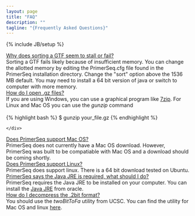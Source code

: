 ```yaml
---
layout: page
title: "FAQ"
description: ""
tagline: "{Frequently Asked Questions}"
---
```

{% include JB/setup %}

<div class="accordion" id="accordion2">
<div class="accordion-group">
  <div class="accordion-heading">
    <a class="accordion-toggle" data-toggle="collapse" data-parent="#accordion2" href="#collapseOne">
      Why does sorting a GTF seem to stall or fail?
    </a>
  </div>
  <div id="collapseOne" class="accordion-body collapse in">
    <div class="accordion-inner">
Sorting a GTF fails likely because of insufficient memory. You can change the allotted memory by editing the PrimerSeq.cfg
file found in the PrimerSeq installation directory. Change the "sort" option above the 1536 MB default. You may need to install
a 64 bit version of java or switch to computer with more memory.
    </div>
  </div>
</div>
<div class="accordion-group">
  <div class="accordion-heading">
    <a class="accordion-toggle" data-toggle="collapse" data-parent="#accordion2" href="#collapseTwo">
      How do I open .gz files?
    </a>
  </div>
  <div id="collapseTwo" class="accordion-body collapse">
    <div class="accordion-inner">
If you are using Windows, you can use a graphical program like <a href="http://www.7-zip.org/">7zip</a>. For Linux and Mac OS you can use the <i>gunzip</i> command
<br></br>
{% highlight bash %}
$ gunzip your_file.gz
{% endhighlight %}

    </div>
  </div>
</div>
<div class="accordion-group">
  <div class="accordion-heading">
    <a class="accordion-toggle" data-toggle="collapse" data-parent="#accordion3" href="#collapseThree">
      Does PrimerSeq support Mac OS?
    </a>
  </div>
  <div id="collapseThree" class="accordion-body collapse">
    <div class="accordion-inner">
PrimerSeq does not currently have a Mac OS download. However, PrimerSeq was built to be compatiable with Mac OS and a download should be coming shortly.
    </div>
  </div>
</div>
<div class="accordion-group">
  <div class="accordion-heading">
    <a class="accordion-toggle" data-toggle="collapse" data-parent="#accordion4" href="#collapseFour">
      Does PrimerSeq support Linux?
    </a>
  </div>
  <div id="collapseFour" class="accordion-body collapse">
    <div class="accordion-inner">
PrimerSeq does support linux. There is a 64 bit download tested on Ubuntu.
    </div>
  </div>
</div>
<div class="accordion-group">
  <div class="accordion-heading">
    <a class="accordion-toggle" data-toggle="collapse" data-parent="#accordion5" href="#collapseFive">
     PrimerSeq says the Java JRE is required, what should I do?
    </a>
  </div>
  <div id="collapseFive" class="accordion-body collapse">
    <div class="accordion-inner">
      PrimerSeq requires the Java JRE to be installed on your computer.
      You can install the <a href="http://www.oracle.com/technetwork/java/javase/downloads/java-se-jre-7-download-432155.html">Java JRE</a> from oracle.
    </div>
  </div>
</div>
<div class="accordion-group">
  <div class="accordion-heading">
    <a class="accordion-toggle" data-toggle="collapse" data-parent="#accordion6" href="#collapseSix">
      How do I decompress the .2bit format?
    </a>
  </div>
  <div id="collapseSix" class="accordion-body collapse">
    <div class="accordion-inner">
You should use the <i>twoBitToFa</i> utility from UCSC. You can find the utility for Mac OS and linux <a href="http://hgdownload.cse.ucsc.edu/admin/exe/">here</a>.
    </div>
  </div>
</div>
</div>
